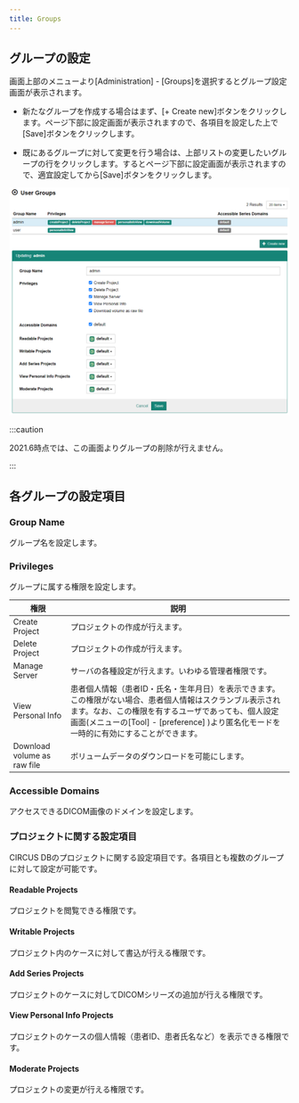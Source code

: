 ```yaml
---
title: Groups
---
```


## グループの設定

画面上部のメニューより[Administration] - [Groups]を選択するとグループ設定画面が表示されます。

- 新たなグループを作成する場合はまず、[+ Create new]ボタンをクリックします。ページ下部に設定画面が表示されますので、各項目を設定した上で[Save]ボタンをクリックします。

- 既にあるグループに対して変更を行う場合は、上部リストの変更したいグループの行をクリックします。するとページ下部に設定画面が表示されますので、適宜設定してから[Save]ボタンをクリックします。

![Groups](groups.png)

:::caution

2021.6時点では、この画面よりグループの削除が行えません。

:::

## 各グループの設定項目

### Group Name

グループ名を設定します。

### Privileges

グループに属する権限を設定します。

| 権限 | 説明 |
|------|-----|
| Create Project | プロジェクトの作成が行えます。|
| Delete Project | プロジェクトの作成が行えます。|
| Manage Server | サーバの各種設定が行えます。いわゆる管理者権限です。|
| View Personal Info | 患者個人情報（患者ID・氏名・生年月日）を表示できます。この権限がない場合、患者個人情報はスクランブル表示されます。なお、この権限を有するユーザであっても、個人設定画面(メニューの[Tool] - [preference] )より匿名化モードを一時的に有効にすることができます。 |
| Download volume as raw file| ボリュームデータのダウンロードを可能にします。|

### Accessible Domains

アクセスできるDICOM画像のドメインを設定します。

### プロジェクトに関する設定項目

CIRCUS DBのプロジェクトに関する設定項目です。各項目とも複数のグループに対して設定が可能です。

#### Readable Projects

プロジェクトを閲覧できる権限です。

#### Writable Projects

プロジェクト内のケースに対して書込が行える権限です。

#### Add Series Projects

プロジェクトのケースに対してDICOMシリーズの追加が行える権限です。

#### View Personal Info Projects

プロジェクトのケースの個人情報（患者ID、患者氏名など）を表示できる権限です。

#### Moderate Projects 

プロジェクトの変更が行える権限です。



